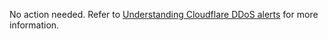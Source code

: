 ---
---

No action needed. Refer to [Understanding Cloudflare DDoS alerts](https://support.cloudflare.com/hc/articles/360053216191) for more information.
